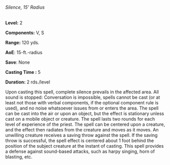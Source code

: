 ###### Silence, 15' Radius

**Level:** 2

**Components:** V, S

**Range:** 120 yds.

**AoE**: 15-ft.-radius

**Save**: None

**Casting Time :** 5

**Duration:** 2 rds./level

Upon casting this spell, complete silence prevails in the affected area. All sound is stopped: Conversation is impossible, spells cannot be cast (or at least not those with verbal components, if the optional component rule is used), and no noise whatsoever issues from or enters the area. The spell can be cast into the air or upon an object, but the effect is stationary unless cast on a mobile object or creature. The spell lasts two rounds for each level of experience of the priest. The spell can be centered upon a creature, and the effect then radiates from the creature and moves as it moves. An unwilling creature receives a saving throw against the spell. If the saving throw is successful, the spell effect is centered about 1 foot behind the position of the subject creature at the instant of casting. This spell provides a defense against sound-based attacks, such as harpy singing, horn of blasting, etc.